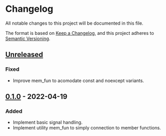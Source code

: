 # Changelog

All notable changes to this project will be documented in this file.

The format is based on [Keep a Changelog](https://keepachangelog.com/en/1.0.0/),
and this project adheres to [Semantic Versioning](https://semver.org/spec/v2.0.0.html).

## [Unreleased]

### Fixed

- Improve mem_fun to acomodate const and noexcept variants.

## [0.1.0] - 2022-04-19

### Added

- Implement basic signal handling.
- Implement utility mem_fun to simply connection to member functions.

[Unreleased]: https://github.com/rioki/rsig/commits/master

[0.1.0]: https://github.com/rioki/c9y/commits/v0.1.0
